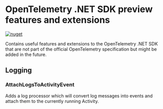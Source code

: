# OpenTelemetry .NET SDK preview features and extensions

[![nuget](https://img.shields.io/nuget/v/OpenTelemetry.Preview.svg)](https://www.nuget.org/packages/OpenTelemetry.Preview/)

Contains useful features and extensions to the OpenTelemetry .NET SDK that are
not part of the official OpenTelemetry specification but might be added in the
future.

## Logging

### AttachLogsToActivityEvent

Adds a log processor which will convert log messages into events and attach them
to the currently running Activity.
